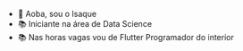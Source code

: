 - 👋 Aoba, sou o Isaque
- 📚 Iniciante na área de Data Science
- 📚 Nas horas vagas vou de Flutter
Programador do interior 
